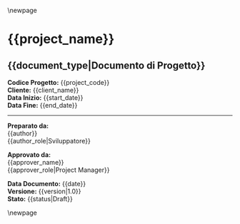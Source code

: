 \newpage

# {{project_name}}

## {{document_type|Documento di Progetto}}

**Codice Progetto:** {{project_code}}  
**Cliente:** {{client_name}}  
**Data Inizio:** {{start_date}}  
**Data Fine:** {{end_date}}  

---

**Preparato da:**  
{{author}}  
{{author_role|Sviluppatore}}  

**Approvato da:**  
{{approver_name}}  
{{approver_role|Project Manager}}  

**Data Documento:** {{date}}  
**Versione:** {{version|1.0}}  
**Stato:** {{status|Draft}}  

\newpage